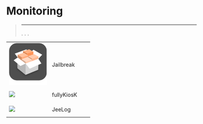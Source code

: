 
# Monitoring


>****
>. . .
> [](https://market.jeedom.com/index.php?v=d&p=market&type=plugin&categorie=monitoring) 


| | | | |
|--- | --- | --- | ---|
|<img src="Jailbreak/Jailbreak_icon.png" class="pluginLogo" width="100" />|Jailbreak||[](https://flobul.github.io/Jailbreak/de_DE/)<br/>[](https://market.jeedom.com/index.php?v=d&p=market_display&id=3928)<br/>[](https://flobul.github.io/Jailbreak/de_DE/changelog)|
|<img src="fullyKiosK/fullyKiosK_icon.png" class="pluginLogo" width="100" />|fullyKiosK||[](https://sebsst.github.io/fullyKiosK/de_DE/)<br/>[](https://market.jeedom.com/index.php?v=d&p=market_display&id=3406)<br/>[](https://sebsst.github.io/fullyKiosK/de_DE/changelog)|
|<img src="jeelog/jeelog_icon.png" class="pluginLogo" width="100" />|JeeLog||[](https://kiboost.github.io/jeedom_docs/plugins/jeelog/de_DE/)<br/>[](https://market.jeedom.com/index.php?v=d&p=market_display&id=3362)<br/>[](https://kiboost.github.io/jeedom_docs/plugins/jeelog/de_DE/changelog.html)|
